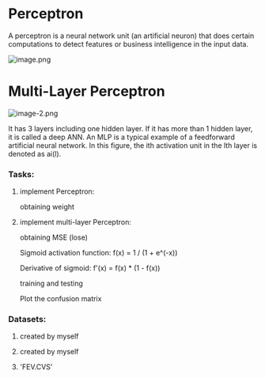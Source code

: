 # Perceptron
A perceptron is a neural network unit (an artificial neuron) that does certain computations to detect features or business intelligence in the input data.

![image.png](attachment:image.png)

# Multi-Layer Perceptron

![image-2.png](attachment:image-2.png)

It has 3 layers including one hidden layer. If it has more than 1 hidden layer, it is called a deep ANN. An MLP is a typical example of a feedforward artificial neural network. In this figure, the ith activation unit in the lth layer is denoted as ai(l).



### Tasks:

1. implement Perceptron:
    
    obtaining weight
    
    

2. implement multi-layer Perceptron:
    
    obtaining MSE (lose)
    
    Sigmoid activation function: f(x) = 1 / (1 + e^(-x))
    
    Derivative of sigmoid: f'(x) = f(x) * (1 - f(x))
    
    training and testing 
    
    Plot the confusion matrix

### Datasets: 

1. created by myself 

2. created by myself 

3. 'FEV.CVS'


```python

```
